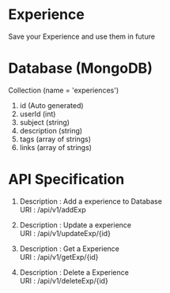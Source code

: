 # Experience
Save your Experience and use them in future


# Database (MongoDB)

Collection (name = 'experiences')

1. id (Auto generated)
2. userId (int)
3. subject (string)
4. description (string)
5. tags (array of strings)
6. links (array of strings)

# API Specification

1. Description : Add a experience to Database <br />
   URI : /api/v1/addExp <br />

2. Description : Update a experience <br />
   URI : /api/v1/updateExp/{id} <br />
   
3. Description : Get a Experience <br />
   URI : /api/v1/getExp/{id} <br />
   
 4. Description : Delete a Experience <br />
   URI : /api/v1/deleteExp/{id} <br />
